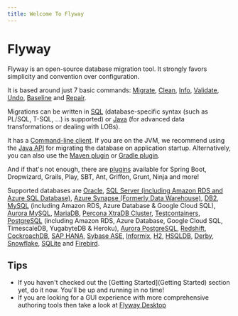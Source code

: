 ```yaml
---
title: Welcome To Flyway
---
```


<h1 class="text--center">
    <span class="icon--flyway color--red icon--6x display--block spaced-v"></span>
    <span class="text--redgate text--bigger">Flyway</span>
</h1>

<p>Flyway is an open-source database migration tool. It strongly favors simplicity and convention over
    configuration.</p>

<p>It is based around just 7 basic commands:
    <a href="Commands/migrate">Migrate</a>,
    <a href="Commands/clean">Clean</a>,
    <a href="Commands/info">Info</a>,
    <a href="Commands/validate">Validate</a>,
    <a href="Commands/undo">Undo</a>,
    <a href="Commands/baseline">Baseline</a> and
    <a href="Commands/repair">Repair</a>.
</p>

<p>Migrations can be written in <a href="Concepts/migrations#sql-based-migrations">SQL</a>
    (database-specific syntax (such as PL/SQL, T-SQL, ...) is supported)
    or <a href="Concepts/migrations#java-based-migrations">Java</a>
    (for advanced data transformations or dealing with LOBs).</p>

<p>It has a <a href="Usage/Command Line">Command-line client</a>.
    If you are on the JVM, we recommend using the <a href="Usage/api-java">Java API</a>
    for migrating the database on application startup.
    Alternatively, you can also use the <a href="Usage/Maven Goal">Maven plugin</a>
    or <a href="Usage/Gradle Task">Gradle plugin</a>.</p>

<p>And if that's not enough, there are <a href="Usage/Community%20Plugins%20and%20Integrations">plugins</a>
    available for Spring Boot, Dropwizard, Grails, Play, SBT, Ant, Griffon, Grunt, Ninja and more!</p>

<p>Supported databases are
    <a href="Supported Databases/oracle database">Oracle</a>,
    <a href="Supported Databases/SQL Server Database">SQL Server (including Amazon RDS and Azure SQL Database)</a>,
    <a href="Supported Databases/Azure Synapse">Azure Synapse (Formerly Data Warehouse)</a>,
    <a href="Supported Databases/db2">DB2</a>,
    <a href="Supported Databases/mysql">MySQL</a> (including Amazon RDS, Azure Database &amp; Google Cloud SQL),
    <a href="Supported Databases/aurora-mysql">Aurora MySQL</a>,
    <a href="Supported Databases/mariadb">MariaDB</a>,
    <a href="Supported Databases/Percona XtraDB Cluster">Percona XtraDB Cluster</a>,
    <a href="Supported Databases/testcontainers">Testcontainers</a>,
    <a href="Supported Databases/postgresql">PostgreSQL</a> (including Amazon RDS, Azure Database, Google Cloud SQL, TimescaleDB, YugabyteDB &amp; Heroku),
    <a href="Supported Databases/aurora-postgresql">Aurora PostgreSQL</a>,
    <a href="Supported Databases/redshift">Redshift</a>,
    <a href="Supported Databases/cockroachdb">CockroachDB</a>,
    <a href="Supported Databases/SAP HANA (Including SAP HANA Cloud)">SAP HANA</a>,
    <a href="Supported Databases/sybase-ase">Sybase ASE</a>,
    <a href="Supported Databases/informix">Informix</a>,
    <a href="Supported Databases/h2">H2</a>,
    <a href="Supported Databases/hsqldb">HSQLDB</a>,
    <a href="Supported Databases/derby">Derby</a>,
    <a href="Supported Databases/snowflake">Snowflake</a>,
    <a href="Supported Databases/sqlite">SQLite</a> and
    <a href="Supported Databases/firebird">Firebird</a>.</p>

## Tips
* If you haven't checked out the [Getting Started](Getting Started) section yet, do it now. You'll be up
    and running in no time!
* If you are looking for a GUI experience with more comprehensive authoring tools then take a look at <a href="https://documentation.red-gate.com/flyway/flyway-desktop">Flyway Desktop</a> 
